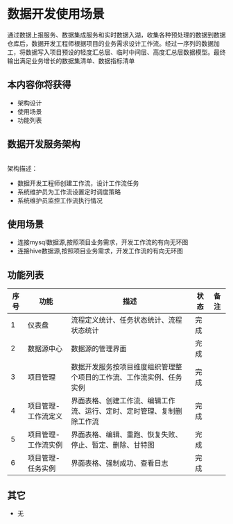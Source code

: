 # 数据开发使用场景

通过数据上报服务、数据集成服务和实时数据入湖，收集各种预处理的数据到数据仓库后，数据开发工程师根据项目的业务需求设计工作流。经过一序列的数据加工，将数据写入项目预设的轻度汇总层、临时中间层、高度汇总层数据模型。最终输出满足业务增长的数据集清单、数据指标清单

## 本内容你将获得

- 架构设计
- 使用场景
- 功能列表

## 数据开发服务架构

<img :src="$withBase('/operation/datadev_1.png')" >

架构描述：

- 数据开发工程师创建工作流，设计工作流任务
- 系统维护员为工作流设置定时调度策略
- 系统维护员监控工作流执行情况

## 使用场景

- 连接mysql数据源,按照项目业务需求，开发工作流的有向无环图
- 连接hive数据源,按照项目业务需求，开发工作流的有向无环图

## 功能列表

| 序号 | **功能**            | **描述**                                                     | **状态** | **备注** |
| ---- | ------------------- | ------------------------------------------------------------ | -------- | -------- |
| 1    | 仪表盘              | 流程定义统计、任务状态统计、流程状态统计                     | 完成     |          |
| 2    | 数据源中心          | 数据源的管理界面                                             | 完成     |          |
| 3    | 项目管理            | 数据开发服务按项目维度组织管理整个项目的工作流、工作流实例、任务实例 | 完成     |          |
| 4    | 项目管理-工作流定义 | 界面表格、创建工作流、编辑工作流、运行、定时、定时管理、复制删除工作流 | 完成     |          |
| 5    | 项目管理-工作流实例 | 界面表格、编辑、重跑、恢复失败、停止、暂定、删除、甘特图     | 完成     |          |
| 6    | 项目管理-任务实例   | 界面表格、强制成功、查看日志                                 | 完成     |          |

## 其它

- 无